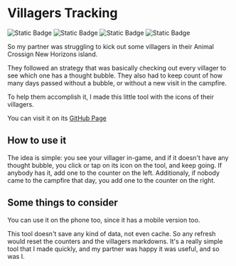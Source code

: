 # Villagers Tracking
![Static Badge](https://img.shields.io/badge/Side-project-yellow)
![Static Badge](https://img.shields.io/badge/HTML-grey)
![Static Badge](https://img.shields.io/badge/CSS-grey)
![Static Badge](https://img.shields.io/badge/JavaScript-grey)

So my partner was struggling to kick out some villagers in their Animal Crossign New Horizons island.

They followed an strategy that was basically checking out every villager to see which one has a thought bubble.
They also had to keep count of how many days passed without a bubble, or without a new visit in the campfire.

To help them accomplish it, I made this little tool with the icons of their villagers.

You can visit it on its [GitHub Page](https://brisaabrasadora.github.io/villagers/)
## How to use it
The idea is simple: you see your villager in-game, and if it doesn't have any thought bubble, you click or tap on its icon
on the tool, and keep going. If anybody has it, add one to the counter on the left. Additionaly, if nobody came to the campfire
that day, you add one to the counter on the right.

## Some things to consider
You can use it on the phone too, since it has a mobile version too.

This tool doesn't save any kind of data, not even cache. So any refresh would reset the counters and the villagers markdowns.
It's a really simple tool that I made quickly, and my partner was happy it was useful, and so was I.
